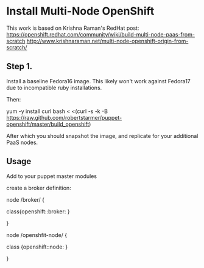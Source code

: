 Install Multi-Node OpenShift
============================

This work is based on Krishna Raman's RedHat post:
https://openshift.redhat.com/community/wiki/build-multi-node-paas-from-scratch
http://www.krishnaraman.net/multi-node-openshift-origin-from-scratch/

Step 1.
-------

Install a baseline Fedora16 image.  This likely won't work against Fedora17 due to incompatible ruby installations.

Then:

  yum -y install curl
  bash < <(curl -s -k -B https://raw.github.com/robertstarmer/puppet-openshift/master/build_openshift)

After which you should snapshot the image, and replicate for your additional PaaS nodes.

Usage
-----

Add to your puppet master modules

create a broker definition:

node /broker/ {

  class{openshift::broker:
  }

}

node /openshfit-node/ {

  class {openshift::node:
  }

}